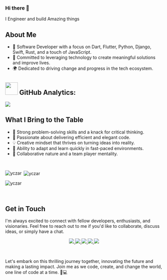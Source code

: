 ### Hi there 👋
I Engineer and build Amazing things

## About Me

- 🌟 Software Developer with a focus on  Dart, Flutter, Python, Django, Swift, Rust, and a touch of JavaScript.
- 🚀 Committed to leveraging technology to create meaningful solutions and improve lives.
- 🌍 Dedicated to driving change and progress in the tech ecosystem.
## <img src="https://media.giphy.com/media/ZCN6F3FAkwsyOGU2RS/giphy.gif" width="40"> **GitHub Analytics:**
<img src ="https://github-readme-streak-stats.herokuapp.com?user=kiddo4&theme=darcula&hide_border=true&background=FFFFFF00">
  <br>

## What I Bring to the Table

- 🧠 Strong problem-solving skills and a knack for critical thinking.
- 🚀 Passionate about delivering efficient and elegant code.
- 💡 Creative mindset that thrives on turning ideas into reality.
- 🌟 Ability to adapt and learn quickly in fast-paced environments.
- 🤝 Collaborative nature and a team player mentality.

<br>

<p><img align="left" src="https://github-readme-stats.vercel.app/api/top-langs?username=kiddo4&show_icons=true&locale=en&layout=compact&theme=onedark" alt="yczar" /></p>

<p>&nbsp;<img align="center" src="https://github-readme-stats.vercel.app/api?username=kiddo4&show_icons=true&locale=en&theme=onedark" alt="yczar" /></p>

<p><img align="center" src="https://github-readme-streak-stats.herokuapp.com/?user=kiddo4&theme=onedark" alt="yczar" /></p>

<br>


## Get in Touch

I'm always excited to connect with fellow developers, enthusiasts, and visionaries. Feel free to reach out to me if you'd like to collaborate, discuss ideas, or simply have a chat.

<p align="center">
<a href="https://www.linkedin.com/in/olanrewaju-taiwo-176457241/"><img src="https://img.shields.io/badge/LinkedIn-0077B5?style=for-the-badge&logo=linkedin&logoColor=white"/> </a>
<a href="https://twitter.com/kiddo4lyf/"><img src="https://img.shields.io/badge/Twitter-1DA1F2?style=for-the-badge&logo=twitter&logoColor=white"/> </a>
<a href="https://www.instagram.com/kiddo4lyf/"><img src="https://img.shields.io/badge/Instagram-E4405F?style=for-the-badge&logo=instagram&logoColor=white"/> </a>
 <a href="https://www.instagram.com/kiddo4lyf/"><img src="https://img.shields.io/badge/Tiktok-000000?style=for-the-badge&logo=tiktok&logoColor=white"/> </a>
<a href="mailto:olanrewajutaiwo183@gmail.com"><img src="https://img.shields.io/badge/Gmail-D14836?style=for-the-badge&logo=gmail&logoColor=white"/> </a>
</p><br>


Let's embark on this thrilling journey together, innovating the future and making a lasting impact. Join me as we code, create, and change the world, one line of code at a time. 🚀💻
